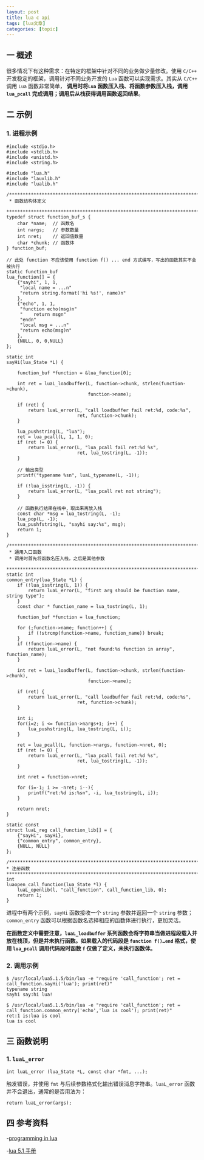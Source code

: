 ```yaml
---
layout: post
title: lua c api  
tags: [lua文章]
categories: [topic]
---
```

## 一 概述

很多情况下有这种需求：在特定的框架中针对不同的业务做少量修改。使用 `C/C++` 开发稳定的框架，调用针对不同业务开发的 `Lua`
函数可以实现需求。其实从 `C/C++` 调用 `Lua` 函数非常简单， **调用时将`Lua` 函数压入栈、将函数参数压入栈，调用
`lua_pcall` 完成调用；调用后从栈获得调用函数返回结果**。

## 二 示例

### 1\. 进程示例

    
    
    #include <stdio.h>
    #include <stdlib.h>
    #include <unistd.h>
    #include <string.h>
    
    #include "lua.h"
    #include "lauxlib.h"
    #include "lualib.h"
    
    /******************************************************************************
     * 函数结构体定义
     ******************************************************************************/
    typedef struct function_buf_s {
        char *name;  // 函数名
        int nargs;   // 参数数量
        int nret;    // 返回值数量
        char *chunk; // 函数体
    } function_buf;
    
    // 此处 function 不应该使用 function f() ... end 方式编写，写出的函数其实不会被执行
    static function_buf 
    lua_function[] = {
        {"sayhi", 1, 1,
         "local name = ...n"
         "return string.format('hi %s!', name)n"
        },
        {"echo", 1, 1,
         "function echo(msg)n"
         "    return msgn"
         "endn"
         "local msg = ...n"
         "return echo(msg)n"
        },
        {NULL, 0, 0,NULL}
    };
    
    static int 
    sayHi(lua_State *L) {
    
        function_buf *function = &lua_function[0];
        
        int ret = luaL_loadbuffer(L, function->chunk, strlen(function->chunk), 
                                  function->name);
        
        if (ret) {
            return luaL_error(L, "call loadbuffer fail ret:%d, code:%s", 
                              ret, function->chunk);
        }
        
        lua_pushstring(L, "lua");
        ret = lua_pcall(L, 1, 1, 0);
        if (ret != 0) {
            return luaL_error(L, "lua_pcall fail ret:%d %s", 
                              ret, lua_tostring(L, -1));
        }
    
        // 输出类型
        printf("typename %sn", luaL_typename(L, -1));
    
        if (!lua_isstring(L, -1)) {
            return luaL_error(L, "lua_pcall ret not string");
        }
        
        // 函数执行结果在栈中，取出来再放入栈
        const char *msg = lua_tostring(L, -1);
        lua_pop(L, -1);
        lua_pushfstring(L, "sayhi say:%s", msg);
        return 1;
    }
    
    /******************************************************************************
     * 通用入口函数
     * 调用时首先将函数名压入栈，之后是其他参数
     ******************************************************************************/
    static int
    common_entry(lua_State *L) {
        if (!lua_isstring(L, 1)) {
            return luaL_error(L, "first arg should be function name, string type");
        }
        const char * function_name = lua_tostring(L, 1);
        
        function_buf *function = lua_function;
        
        for (;function->name; function++) {
            if (!strcmp(function->name, function_name)) break;
        }
        if (!function->name) {
            return luaL_error(L, "not found:%s function in array", function_name);
        }
    
        int ret = luaL_loadbuffer(L, function->chunk, strlen(function->chunk), 
                                  function->name);
        
        if (ret) {
            return luaL_error(L, "call loadbuffer fail ret:%d, code:%s", 
                              ret, function->chunk);
        }
        
        int i;
        for(i=2; i <= function->nargs+1; i++) {
            lua_pushstring(L, lua_tostring(L, i));
        }
    
        ret = lua_pcall(L, function->nargs, function->nret, 0);
        if (ret != 0) {
            return luaL_error(L, "lua_pcall fail ret:%d %s", 
                              ret, lua_tostring(L, -1));
        }
        
        int nret = function->nret;
        
        for (i=-1; i >= -nret; i--){
            printf("ret:%d is:%sn", -i, lua_tostring(L, i));
        }
        
        return nret;
    }
    
    static const 
    struct luaL_reg call_function_lib[] = {
        {"sayHi", sayHi},
        {"common_entry", common_entry},
        {NULL, NULL}
    };
    
    /******************************************************************************
    * 注册函数
    ******************************************************************************/
    int 
    luaopen_call_function(lua_State *l) {
        luaL_openlib(l, "call_function", call_function_lib, 0);
        return 1;
    }
    

进程中有两个示例，`sayHi` 函数接收一个 `string` 参数并返回一个 `string` 参数；`common_entry`
函数可以根据函数名选择相应的函数体进行执行，更加灵活。

**在函数定义中需要注意，`luaL_loadbuffer` 系列函数会将字符串当做进程段载入并放在栈顶，但是并未执行函数。如果载入的代码段是
`function f()…end` 格式，使用 `lua_pcall` 调用代码段时函数 `f` 仅做了定义，未执行函数体。**

### 2\. 调用示例

    
    
    $ /usr/local/lua5.1.5/bin/lua -e "require 'call_function'; ret = call_function.sayHi('lua'); print(ret)"
    typename string
    sayhi say:hi lua!
    
    $ /usr/local/lua5.1.5/bin/lua -e "require 'call_function'; ret = call_function.common_entry('echo','lua is cool'); print(ret)"
    ret:1 is:lua is cool
    lua is cool
    

## 三 函数说明

### 1\. `luaL_error`

    
    
    int luaL_error (lua_State *L, const char *fmt, ...);
    

触发错误，并使用 `fmt` 与后续参数格式化输出错误消息字符串。`luaL_error` 函数并不会退出，通常的是否用法为：

    
    
    return luaL_error(args);
    

## 四 参考资料

-[programming in lua](https://www.lua.org/pil/25.2.html)

-[lua 5.1 手册](https://www.lua.org/manual/5.1/manual.html#luaL_loadbuffer)